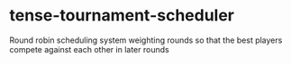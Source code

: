 # tense-tournament-scheduler
Round robin scheduling system weighting rounds so that the best players compete against each other in later rounds
